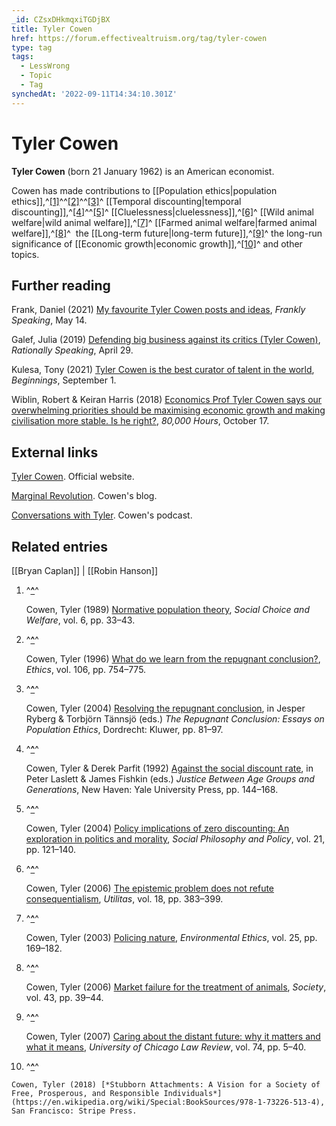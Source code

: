 ```yaml
---
_id: CZsxDHkmqxiTGDjBX
title: Tyler Cowen
href: https://forum.effectivealtruism.org/tag/tyler-cowen
type: tag
tags:
  - LessWrong
  - Topic
  - Tag
synchedAt: '2022-09-11T14:34:10.301Z'
---
```

# Tyler Cowen

**Tyler Cowen** (born 21 January 1962) is an American economist.

Cowen has made contributions to [[Population ethics|population ethics]],^[\[1\]](#fnrmqyty8kuyn)^^[\[2\]](#fnfyu8ul67nu)^^[\[3\]](#fntqab5wyv87h)^ [[Temporal discounting|temporal discounting]],^[\[4\]](#fnfj5lqybqaru)^^[\[5\]](#fnlxlfeydhage)^ [[Cluelessness|cluelessness]],^[\[6\]](#fnj57i0syz5et)^ [[Wild animal welfare|wild animal welfare]],^[\[7\]](#fnnbzekxf7288)^ [[Farmed animal welfare|farmed animal welfare]],^[\[8\]](#fn0712sykp4j4)^  the [[Long-term future|long-term future]],^[\[9\]](#fnevsla33xotu)^ the long-run significance of [[Economic growth|economic growth]],^[\[10\]](#fnuu4ubyeizfe)^ and other topics.

Further reading
---------------

Frank, Daniel (2021) [My favourite Tyler Cowen posts and ideas](https://danfrank.ca/my-favourite-tyler-cowen-posts-and-ideas/), *Frankly Speaking*, May 14.

Galef, Julia (2019) [Defending big business against its critics (Tyler Cowen)](http://rationallyspeakingpodcast.org/232-defending-big-business-against-its-critics-tyler-cowen/), *Rationally Speaking*, April 29.

Kulesa, Tony (2021) [Tyler Cowen is the best curator of talent in the world](https://kulesa.substack.com/p/tyler-cowen-is-the-best-curator-of), *Beginnings*, September 1.

Wiblin, Robert & Keiran Harris (2018) [Economics Prof Tyler Cowen says our overwhelming priorities should be maximising economic growth and making civilisation more stable. Is he right?](https://80000hours.org/podcast/episodes/tyler-cowen-stubborn-attachments/), *80,000 Hours*, October 17.

External links
--------------

[Tyler Cowen](https://tylercowen.com/). Official website.

[Marginal Revolution](https://marginalrevolution.com/). Cowen's blog.

[Conversations with Tyler](https://conversationswithtyler.com/). Cowen's podcast.

Related entries
---------------

[[Bryan Caplan]] | [[Robin Hanson]]

1.  ^**[^](#fnrefrmqyty8kuyn)**^
    
    Cowen, Tyler (1989) [Normative population theory](https://doi.org/10.1007/BF00433361), *Social Choice and Welfare*, vol. 6, pp. 33–43.
    
2.  ^**[^](#fnreffyu8ul67nu)**^
    
    Cowen, Tyler (1996) [What do we learn from the repugnant conclusion?](https://doi.org/10.1086/233671), *Ethics*, vol. 106, pp. 754–775.
    
3.  ^**[^](#fnreftqab5wyv87h)**^
    
    Cowen, Tyler (2004) [Resolving the repugnant conclusion](https://en.wikipedia.org/wiki/Special:BookSources/1-4020-2472-X), in Jesper Ryberg & Torbjörn Tännsjö (eds.) *The Repugnant Conclusion: Essays on Population Ethics*, Dordrecht: Kluwer, pp. 81–97.
    
4.  ^**[^](#fnreffj5lqybqaru)**^
    
    Cowen, Tyler & Derek Parfit (1992) [Against the social discount rate](https://doi.org/10.1017/CBO9781107415324.004), in Peter Laslett & James Fishkin (eds.) *Justice Between Age Groups and Generations*, New Haven: Yale University Press, pp. 144–168.
    
5.  ^**[^](#fnreflxlfeydhage)**^
    
    Cowen, Tyler (2004) [Policy implications of zero discounting: An exploration in politics and morality](https://doi.org/10.1017/S0265052504211062), *Social Philosophy and Policy*, vol. 21, pp. 121–140.
    
6.  ^**[^](#fnrefj57i0syz5et)**^
    
    Cowen, Tyler (2006) [The epistemic problem does not refute consequentialism](https://doi.org/10.1017/S0953820806002172), *Utilitas*, vol. 18, pp. 383–399.
    
7.  ^**[^](#fnrefnbzekxf7288)**^
    
    Cowen, Tyler (2003) [Policing nature](https://doi.org/10.5840/enviroethics200325231), *Environmental Ethics*, vol. 25, pp. 169–182.
    
8.  ^**[^](#fnref0712sykp4j4)**^
    
    Cowen, Tyler (2006) [Market failure for the treatment of animals](https://doi.org/10.1007/BF02687369), *Society*, vol. 43, pp. 39–44.
    
9.  ^**[^](#fnrefevsla33xotu)**^
    
    Cowen, Tyler (2007) [Caring about the distant future: why it matters and what it means](https://en.wikipedia.org/wiki/Special:BookSources/0041-9494), *University of Chicago Law Review*, vol. 74, pp. 5–40.
    
10.  ^**[^](#fnrefuu4ubyeizfe)**^
    
    Cowen, Tyler (2018) [*Stubborn Attachments: A Vision for a Society of Free, Prosperous, and Responsible Individuals*](https://en.wikipedia.org/wiki/Special:BookSources/978-1-73226-513-4), San Francisco: Stripe Press.